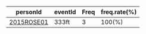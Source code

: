 # 

|  personId|  eventId|  Freq|  freq.rate(%) |
| --------| --------| --------| --------|
|  [2015ROSE01](https://www.worldcubeassociation.org/persons/2015ROSE01)|  333ft|  3|  100(%) |
